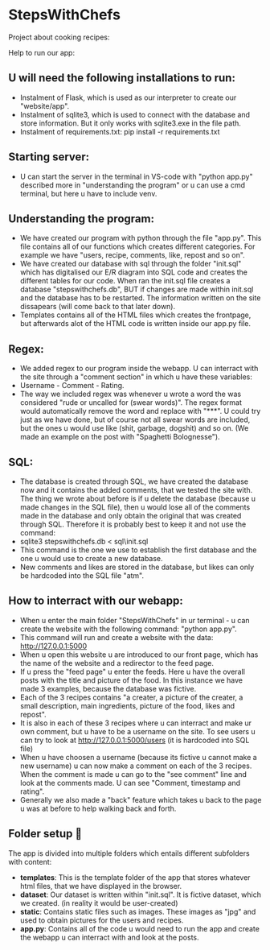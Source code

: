 # StepsWithChefs
Project about cooking recipes:

Help to run our app:

## U will need the following installations to run:
- Instalment of Flask, which is used as our interpreter to create our "website/app". 
- Instalment of sqlite3, which is used to connect with the database and store information. But it only works with sqlite3.exe in the file path.
- Instalment of requirements.txt: pip install -r requirements.txt

## Starting server:
- U can start the server in the terminal in VS-code with "python app.py" described more in "understanding the program" or u can use a cmd terminal, but here u have to include venv.

## Understanding the program:
- We have created our program with python through the file "app.py". This file contains all of our functions which creates different categories. For example we have "users, recipe, comments, like, repost and so on".
- We have created our database with sql through the folder "init.sql" which has digitalised our E/R diagram into SQL code and creates the different tables for our code. When ran the init.sql file creates a database "stepswithchefs.db", BUT if changes are made within init.sql and the database has to be restarted. The information written on the site dissapears (will come back to that later down).
- Templates contains all of the HTML files which creates the frontpage, but afterwards alot of the HTML code is written inside our app.py file. 

## Regex:
- We added regex to our program inside the webapp. U can interract with the site through a "comment section" in which u have these variables:
- Username - Comment - Rating.
- The way we included regex was whenever u wrote a word the was considered "rude or uncalled for (swear words)". The regex format would automatically remove the word and replace with "***". U could try just as we have done, but of course not all swear words are included, but the ones u would use like (shit, garbage, dogshit) and so on. (We made an example on the post with "Spaghetti Bolognesse").

## SQL:
- The database is created through SQL, we have created the database now and it contains the added comments, that we tested the site with. The thing we wrote about before is if u delete the database (because u made changes in the SQL file), then u would lose all of the comments made in the database and only obtain the original that was created through SQL. Therefore it is probably best to keep it and not use the command:
- sqlite3 stepswithchefs.db < sql\init.sql
- This command is the one we use to establish the first database and the one u would use to create a new database.
- New comments and likes are stored in the database, but likes can only be hardcoded into the SQL file "atm".

## How to interract with our webapp:
- When u enter the main folder "StepsWithChefs" in ur terminal - u can create the website with the following command: "python app.py".
- This command will run and create a website with the data: http://127.0.0.1:5000 
- When u open this website u are introduced to our front page, which has the name of the website and a redirector to the feed page.
- If u press the "feed page" u enter the feeds. Here u have the overall posts with the title and picture of the food. In this instance we have made 3 examples, because the database was fictive.
- Each of the 3 recipes contains "a creater, a picture of the creater, a small description, main ingredients, picture of the food, likes and repost".
- It is also in each of these 3 recipes where u can interract and make ur own comment, but u have to be a username on the site. To see users u can try to look at http://127.0.0.1:5000/users (it is hardcoded into SQL file)
- When u have choosen a username (because its fictive u cannot make a new username) u can now make a comment on each of the 3 recipes. When the comment is made u can go to the "see comment" line and look at the comments made. U can see "Comment, timestamp and rating".
- Generally we also made a "back" feature which takes u back to the page u was at before to help walking back and forth. 

## Folder setup 📁

The app is divided into multiple folders which entails different subfolders with content:
- __templates__: This is the template folder of the app that stores whatever html files, that we have displayed in the browser.
- __dataset__: Our dataset is written within "init.sql". It is fictive dataset, which we created. (in reality it would be user-created)
- __static__: Contains static files such as images. These images as "jpg" and used to obtain pictures for the users and recipes.
- __app.py__: Contains all of the code u would need to run the app and create the webapp u can interract with and look at the posts.
